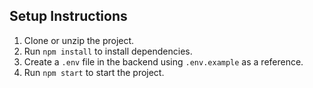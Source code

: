 ## Setup Instructions
1. Clone or unzip the project.
2. Run `npm install` to install dependencies.
3. Create a `.env` file in the backend using `.env.example` as a reference.
4. Run `npm start`  to start the project.
